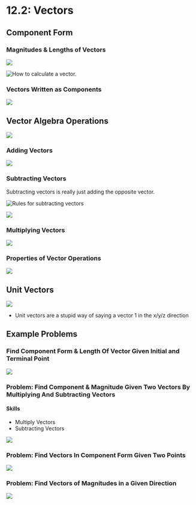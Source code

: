 # 12.2: Vectors

## Component Form

### Magnitudes & Lengths of Vectors

![](<../../../../.gitbook/assets/image (224).png>)

![How to calculate a vector.](<../../../../.gitbook/assets/image (226).png>)

### Vectors Written as Components

![](<../../../../.gitbook/assets/image (225).png>)

## Vector Algebra Operations

![](<../../../../.gitbook/assets/image (228).png>)

### Adding Vectors

![](<../../../../.gitbook/assets/image (229).png>)

### Subtracting Vectors

Subtracting vectors is really just adding the opposite vector.

![Rules for subtracting vectors](<../../../../.gitbook/assets/image (232).png>)

![](<../../../../.gitbook/assets/image (231).png>)

### Multiplying Vectors

![](<../../../../.gitbook/assets/image (230).png>)

### Properties of Vector Operations

![](<../../../../.gitbook/assets/image (233).png>)

## Unit Vectors

![](<../../../../.gitbook/assets/image (234).png>)

* Unit vectors are a stupid way of saying a vector 1 in the x/y/z direction

## Example Problems

### Find Component Form & Length Of Vector Given Initial and Terminal Point

![](<../../../../.gitbook/assets/image (227).png>)

### Problem: Find Component & Magnitude Given Two Vectors By Multiplying And Subtracting Vectors

#### Skills

* Multiply Vectors
* Subtracting Vectors

![](<../../../../.gitbook/assets/image (258) (2) (2) (2) (2) (2) (2) (2) (2) (1) (1) (1).png>)

### Problem: Find Vectors In Component Form Given Two Points

![](<../../../../.gitbook/assets/image (235).png>)

### Problem: Find Vectors of Magnitudes in a Given Direction

![](<../../../../.gitbook/assets/image (236).png>)
